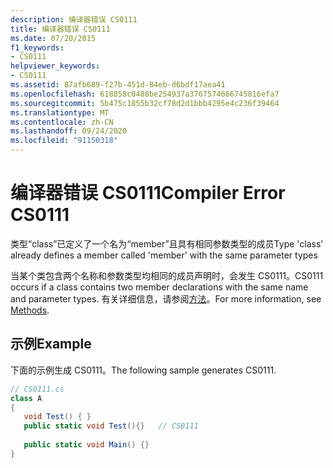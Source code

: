 ```yaml
---
description: 编译器错误 CS0111
title: 编译器错误 CS0111
ms.date: 07/20/2015
f1_keywords:
- CS0111
helpviewer_keywords:
- CS0111
ms.assetid: 87afb689-f27b-451d-84eb-d6bdf17aea41
ms.openlocfilehash: 618858c0488be254937a3767574666745816efa7
ms.sourcegitcommit: 5b475c1855b32cf78d2d1bbb4295e4c236f39464
ms.translationtype: MT
ms.contentlocale: zh-CN
ms.lasthandoff: 09/24/2020
ms.locfileid: "91150318"
---
```

# <a name="compiler-error-cs0111"></a><span data-ttu-id="763a2-103">编译器错误 CS0111</span><span class="sxs-lookup"><span data-stu-id="763a2-103">Compiler Error CS0111</span></span>

<span data-ttu-id="763a2-104">类型“class”已定义了一个名为“member”且具有相同参数类型的成员</span><span class="sxs-lookup"><span data-stu-id="763a2-104">Type 'class' already defines a member called 'member' with the same parameter types</span></span>  
  
 <span data-ttu-id="763a2-105">当某个类包含两个名称和参数类型均相同的成员声明时，会发生 CS0111。</span><span class="sxs-lookup"><span data-stu-id="763a2-105">CS0111 occurs if a class contains two member declarations with the same name and parameter types.</span></span> <span data-ttu-id="763a2-106">有关详细信息，请参阅[方法](../programming-guide/classes-and-structs/methods.md)。</span><span class="sxs-lookup"><span data-stu-id="763a2-106">For more information, see [Methods](../programming-guide/classes-and-structs/methods.md).</span></span>  
  
## <a name="example"></a><span data-ttu-id="763a2-107">示例</span><span class="sxs-lookup"><span data-stu-id="763a2-107">Example</span></span>  

 <span data-ttu-id="763a2-108">下面的示例生成 CS0111。</span><span class="sxs-lookup"><span data-stu-id="763a2-108">The following sample generates CS0111.</span></span>  
  
```csharp  
// CS0111.cs  
class A  
{  
   void Test() { }  
   public static void Test(){}   // CS0111  
  
   public static void Main() {}  
}  
```
